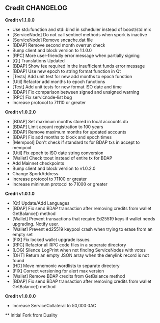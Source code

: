 **Credit CHANGELOG**
-------------------------

**Credit v1.1.0.0**

* Use std::function and std::bind in scheduler instead of boost/std mix
* [ServiceNode] Do not call sentinel methods when spork is inactive
* [ServiceNode] Remove sncache.dat file
* [BDAP] Remove second month overrun check
* Bump client and block version to 1.1.0.0
* [RPC] More user-friendly error message when partially signing
* [Qt] Translations Updated
* [BDAP] Show fee required in the insufficient funds error message
* [BDAP] Use new epoch to string format function in Qt
* [Tests] Add unit test for new add months to epoch function
* [Util] Refactor add months to epoch functions
* [Test] Add unit tests for new format ISO date and time
* [BDAP] Fix comparison between signed and unsigned warning
* [RPC] Fix servicnode-list bug
* Increase protocol to 71110 or greater


**Credit v1.0.2.0**

* [BDAP] Set maximum months stored in local accounts db
* [BDAP] Limit acount registration to 100 years
* [BDAP] Remove maximum months for updated accounts
* [BDAP] Fix add months to block and epoch times
* [Mempool] Don't check if standard tx for BDAP txs in accept to mempool
* [Util] Fix epoch to ISO date string conversion
* [Wallet] Check txout instead of entire tx for BDAP
* Add Mainnet checkpoints
* Bump client and block version to v1.0.2.0
* Change SporkAddress
* Increase protocol to 71100 or greater
* Increase minimum protocol to 71000 or greater


**Credit v1.0.1.0**

* [Qt] Update/Add Languages
* [BDAP] Fix send BDAP transaction after removing credits from wallet GetBalance() method
* [Wallet] Prevent transactions that require Ed25519 keys if wallet needs upgrading. Notify user.
* [Wallet] Prevent ed25519 keypool crash when trying to erase from an empty set
* [FIX] Fix locked wallet upgrade issues.
* [RPC] Refactor all RPC code files in a seperate directory
* [LOG] Silence LogPrint when not finding ServiceNodes with votes
* [DHT] Return an empty JSON array when the denylink record is not found
* [HD] Move mnemonic wordlists to separate directory
* [FIX] Correct versioning for alert max version
* [Wallet] Remove BDAP credits from GetBalance method
* [BDAP] Fix send BDAP transaction after removing credits from wallet GetBalance() method


**Credit v1.0.0.0**

* Increase ServiceCollateral to 50,000 0AC


** Initial Fork from Duality
